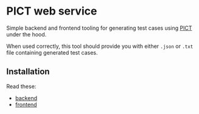 # PICT web service

Simple backend and frontend tooling for generating test cases using [PICT](https://github.com/microsoft/pict) under the hood.

When used correctly, this tool should provide you with either `.json` or `.txt` file containing generated test cases.

## Installation

Read these:

- [backend](/backend/README.md)
- [frontend](/frontend/README.md)
